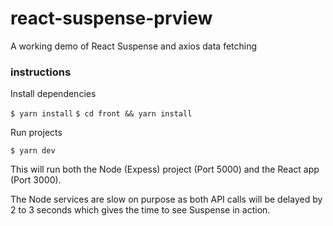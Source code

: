 # react-suspense-prview

A working demo of React Suspense and axios data fetching


### instructions

Install dependencies 

`$ yarn install`
`$ cd front && yarn install`

Run projects 

`$ yarn dev`

This will run both the Node (Expess) project (Port 5000) and the React app (Port 3000).

The Node services are slow on purpose as both API calls will be delayed by 2 to 3 seconds which gives the time to see Suspense in action.


